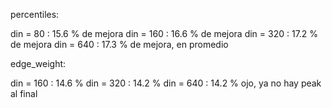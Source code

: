 percentiles:

din = 80    :  15.6 % de mejora
din = 160   :  16.6 % de mejora
din = 320   :  17.2 % de mejora
din = 640   :  17.3 % de mejora, en promedio

edge_weight:

din = 160   :   14.6 %
din = 320   :   14.2 %
din = 640   :   14.2 %       ojo, ya no hay peak al final